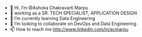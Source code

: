 - 👋 Hi, I’m @Ashoka Chakravarti Marpu
- 👀 working as a SR. TECH SPECIALIST, APPLICATION DESIGN
- 🌱 I’m currently learning Data Engineering
- 💞️ I’m looking to collaborate on DevOps and Data Engineering
- 📫 How to reach me http://www.linkedin.com/in/acmarpu

<!---
acmarpu/acmarpu is a ✨ special ✨ repository because its `README.md` (this file) appears on your GitHub profile.
You can click the Preview link to take a look at your changes.
--->
